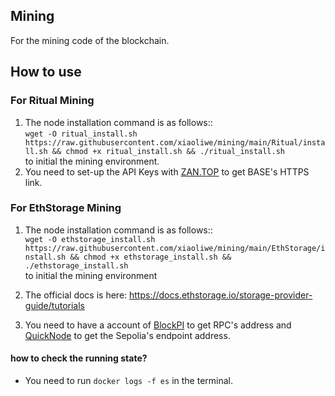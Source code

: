 ## Mining
For the mining code of the blockchain.

## How to use  

### For Ritual Mining
1. The node installation command is as follows::  
    `wget -O ritual_install.sh https://raw.githubusercontent.com/xiaoliwe/mining/main/Ritual/install.sh && chmod +x ritual_install.sh && ./ritual_install.sh`   
    to initial the mining environment.  
2. You need to set-up the API Keys with [ZAN.TOP](https://zan.top) to get BASE's HTTPS link.  
   

### For EthStorage Mining
1. The node installation command is as follows::  
   `wget -O ethstorage_install.sh https://raw.githubusercontent.com/xiaoliwe/mining/main/EthStorage/install.sh && chmod +x ethstorage_install.sh && ./ethstorage_install.sh`  
    to initial the mining environment  

2. The official docs is here: https://docs.ethstorage.io/storage-provider-guide/tutorials  
3. You need to have a account of [BlockPI](https://dashboard.blockpi.io) to get RPC's address and [QuickNode](https://dashboard.quicknode.com/) to get the Sepolia's endpoint address. 

#### how to check the running state?
- You need to run `docker logs -f es` in the terminal.  
